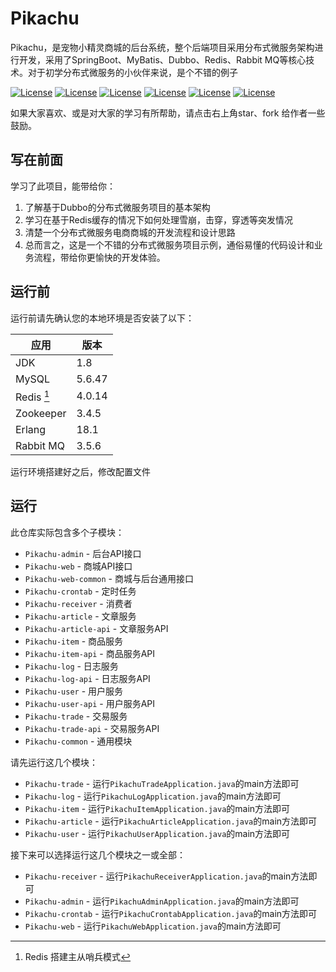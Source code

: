 # Pikachu

Pikachu，是宠物小精灵商城的后台系统，整个后端项目采用分布式微服务架构进行开发，采用了SpringBoot、MyBatis、Dubbo、Redis、Rabbit MQ等核心技术。对于初学分布式微服务的小伙伴来说，是个不错的例子

[![License](https://img.shields.io/badge/SpringBoot-v2.1.8.RELEASE-green.svg)](https://github.com/Huiaong/pikachu)
[![License](https://img.shields.io/badge/Mysql-v5.6.47-blue.svg)](https://github.com/Huiaong/pikachu)
[![License](https://img.shields.io/badge/dubbo-green.svg)](https://github.com/Huiaong/pikachu)
[![License](https://img.shields.io/badge/redis-4.0.14-red.svg)](https://github.com/Huiaong/pikachu)
[![License](https://img.shields.io/badge/rabbitMQ-3.5.6-orange.svg)](https://github.com/Huiaong/pikachu)
[![License](https://img.shields.io/badge/erlang-18.1-9cf.svg)](https://github.com/Huiaong/pikachu)


如果大家喜欢、或是对大家的学习有所帮助，请点击右上角star、fork 给作者一些鼓励。

## 写在前面

学习了此项目，能带给你：

1. 了解基于Dubbo的分布式微服务项目的基本架构
2. 学习在基于Redis缓存的情况下如何处理雪崩，击穿，穿透等突发情况
3. 清楚一个分布式微服务电商商城的开发流程和设计思路
4. 总而言之，这是一个不错的分布式微服务项目示例，通俗易懂的代码设计和业务流程，带给你更愉快的开发体验。

## 运行前

运行前请先确认您的本地环境是否安装了以下：


| 应用      | 版本   |
| --------- | ------ |
| JDK       | 1.8    |
| MySQL     | 5.6.47 |
| Redis [^1]     | 4.0.14 |
| Zookeeper | 3.4.5  |
| Erlang    | 18.1   |
| Rabbit MQ | 3.5.6  |

运行环境搭建好之后，修改配置文件

[^1]: Redis 搭建主从哨兵模式

## 运行

此仓库实际包含多个子模块：

- `Pikachu-admin` - 后台API接口
- `Pikachu-web` - 商城API接口
- `Pikachu-web-common` - 商城与后台通用接口
- `Pikachu-crontab` - 定时任务
- `Pikachu-receiver` - 消费者
- `Pikachu-article` - 文章服务
- `Pikachu-article-api` - 文章服务API
- `Pikachu-item` - 商品服务
- `Pikachu-item-api` - 商品服务API
- `Pikachu-log` - 日志服务
- `Pikachu-log-api` - 日志服务API
- `Pikachu-user` - 用户服务
- `Pikachu-user-api` - 用户服务API
- `Pikachu-trade` - 交易服务
- `Pikachu-trade-api` - 交易服务API
- `Pikachu-common` - 通用模块

请先运行这几个模块：

- `Pikachu-trade` - 运行`PikachuTradeApplication.java`的main方法即可
- `Pikachu-log` - 运行`PikachuLogApplication.java`的main方法即可
- `Pikachu-item` - 运行`PikachuItemApplication.java`的main方法即可
- `Pikachu-article` - 运行`PikachuArticleApplication.java`的main方法即可
- `Pikachu-user` - 运行`PikachuUserApplication.java`的main方法即可

接下来可以选择运行这几个模块之一或全部：

- `Pikachu-receiver` - 运行`PikachuReceiverApplication.java`的main方法即可
- `Pikachu-admin` - 运行`PikachuAdminApplication.java`的main方法即可
- `Pikachu-crontab` - 运行`PikachuCrontabApplication.java`的main方法即可
- `Pikachu-web` - 运行`PikachuWebApplication.java`的main方法即可


